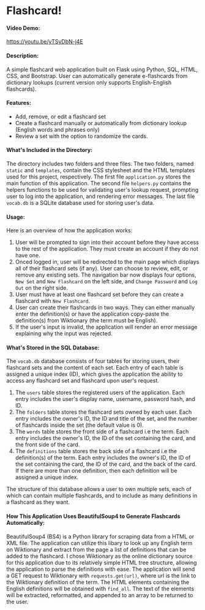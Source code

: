 # Flashcard!
#### Video Demo:
https://youtu.be/yTSyDbN-j4E

#### Description:
A simple flashcard web application built on Flask using Python, SQL, HTML, CSS, and Bootstrap.
User can automatically generate e-flashcards from dictionary lookups (current version only supports English-English flashcards).

#### Features:
- Add, remove, or edit a flashcard set
- Create a flashcard manually or automatically from dictionary lookup (English words and phrases only)
- Review a set with the option to randomize the cards.

#### What's Included in the Directory:
The directory includes two folders and three files.
The two folders, named `static` and `templates`, contain the CSS stylesheet and the HTML templates used for this project, respectively.
The first file `application.py` stores the main function of this application. The second file `helpers.py` contains the helpers functions to be used for validating user's lookup request, prompting user to log into the application, and rendering error messages. The last file `vocab.db` is a SQLite database used for storing user's data.

#### Usage:
Here is an overview of how the application works:
1. User will be prompted to sign into their account before they have access to the rest of the application. They must create an account if they do not have one.
2. Onced logged in, user will be redirected to the main page which displays all of their flashcard sets (if any). User can choose to review, edit, or remove any existing sets. The navigation bar now displays four options, `New Set` and `New Flashcard` on the left side, and `Change Password` and `Log Out` on the right side.
3. User must have at least one flashcard set before they can create a flashcard with `New Flashcard`.
4. User can create their flashcards in two ways. They can either manually enter the definition(s) or have the application copy-paste the definition(s) from Wiktionary (the term must be English).
5. If the user's input is invalid, the application will render an error message explaining why the input was rejected.

#### What's Stored in the SQL Database:
The `vocab.db` database consists of four tables for storing users, their flashcard sets and the content of each set. Each entry of each table is assigned a unique index (ID), which gives the application the ability to access any flashcard set and flashcard upon user's request.
1. The `users` table stores the registered users of the application. Each entry includes the user's display name, username, password hash, and ID.
2. The `folders` table stores the flashcard sets owned by each user. Each entry includes the owner's ID, the ID and title of the set, and the number of flashcards inside the set (the default value is 0).
3. The `words` table stores the front side of a flashcard i.e the term. Each entry includes the owner's ID, the ID of the set containing the card, and the front side of the card.
4. The `definitions` table stores the back side of a flashcard i.e the definition(s) of the term. Each entry includes the owner's ID, the ID of the set containing the card, the ID of the card, and the back of the card. If there are more than one definition, then each definition will be assigned a unique index.

The structure of this database allows a user to own multiple sets, each of which can contain multiple flashcards, and to include as many definitions in a flashcard as they want.

#### How This Application Uses BeautifulSoup4 to Generate Flashcards Automatically:
BeautifulSoup4 (BS4) is a Python library for scraping data from a HTML or XML file. The application can utilize this libary to look up any English term on Wiktionary and extract from the page a list of definitions that can be added to the flashcard. I chose Wiktionary as the online dictionary source for this application due to its relatively simple HTML tree structure, allowing the application to parse the definitions with ease.
The application will send a GET request to Wiktionary with `requests.get(url)`, where url is the link to the Wiktionary definition of the term. The HTML elements containing the English definitions will be obtained with `find_all`. The text of the elements will be extracted, reformatted, and appended to an array to be returned to the user.
